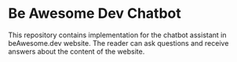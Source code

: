# Be Awesome Dev Chatbot

This repository contains implementation for the chatbot assistant in beAwesome.dev website. The reader can ask questions and receive answers about the content of the website.
